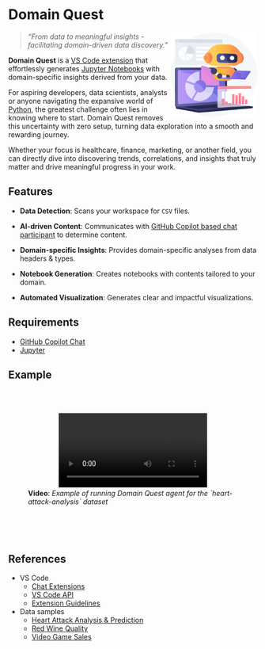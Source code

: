 # Domain Quest

<img alt="Solution design diagram" src="./images/domain-quest.png" width="35%" align="right"/>

> *“From data to meaningful insights - facilitating domain-driven data discovery.”*

**Domain Quest** is a [VS Code extension](https://code.visualstudio.com/docs/editor/extension-marketplace) that effortlessly generates [Jupyter Notebooks](https://code.visualstudio.com/docs/datascience/jupyter-notebooks) with domain-specific insights derived from your data.

For aspiring developers, data scientists, analysts or anyone navigating the expansive world of [Python](https://www.python.org/), the greatest challenge often lies in knowing where to start. Domain Quest removes this uncertainty with zero setup, turning data exploration into a smooth and rewarding journey.

Whether your focus is healthcare, finance, marketing, or another field, you can directly dive into discovering trends, correlations, and insights that truly matter and drive meaningful progress in your work.


## Features

* **Data Detection**: Scans your workspace for `CSV` files.

* **AI-driven Content**: Communicates with [GitHub Copilot based chat participant](./src/prompts/base.md) to determine content.

* **Domain-specific Insights**: Provides domain-specific analyses from data headers & types.

* **Notebook Generation**: Creates notebooks with contents tailored to your domain.

* **Automated Visualization**: Generates clear and impactful visualizations.


## Requirements

- [GitHub Copilot Chat](https://code.visualstudio.com/api/extension-guides/chat)
- [Jupyter](https://marketplace.visualstudio.com/items?itemName=ms-toolsai.jupyter)


## Example

<br><br>
<figure>
<div align="center">
  <video src="[https://github.com/user-attachments/assets/14e8ea43-2c75-49a6-abf2-3c8ae803c4e9](https://github.com/user-attachments/assets/fcf02847-8ced-42b7-b24a-5cbfea392cb6)" controls="controls" />    
</div>
  <figcaption>
    <b>Video</b>: <i>Example of running Domain Quest agent for the `heart-attack-analysis` dataset</i>
  </figcaption>
</figure>
<br><br><br>

## References

* VS Code
  * [Chat Extensions](https://code.visualstudio.com/api/extension-guides/chat)
  * [VS Code API](https://code.visualstudio.com/api/references/vscode-api)
  * [Extension Guidelines](https://code.visualstudio.com/api/references/extension-guidelines)
* Data samples
  * [Heart Attack Analysis & Prediction](https://www.kaggle.com/code/kanncaa1/heart-attack-analysis-prediction)
  * [Red Wine Quality](https://www.kaggle.com/datasets/uciml/red-wine-quality-cortez-et-al-2009)
  * [Video Game Sales](https://www.kaggle.com/datasets/gregorut/videogamesales)
